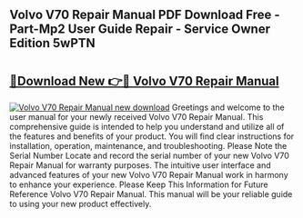 ## Volvo V70 Repair Manual PDF Download Free - Part-Mp2 User Guide Repair - Service Owner Edition 5wPTN

# <h2><a href="http://cf15487.oget.top/?id=Volvo+V70+Repair+Manual">🔗Download New 👉🔴 Volvo V70 Repair Manual</a></h2>

[![Volvo V70 Repair Manual new download](https://i.imgur.com/5g1atiW.png)](http://cf15487.oget.top/?id=Volvo+V70+Repair+Manual)
Greetings and welcome to the user manual for your newly received Volvo V70 Repair Manual. This comprehensive guide is intended to help you understand and utilize all of the features and benefits of your product. You will find clear instructions for installation, operation, maintenance, and troubleshooting. Please Note the Serial Number Locate and record the serial number of your new Volvo V70 Repair Manual for warranty purposes. The intuitive user interface and advanced features of your new Volvo V70 Repair Manual work in harmony to enhance your experience. Please Keep This Information for Future Reference Volvo V70 Repair Manual. This manual will be your reliable guide to using your new product effectively.
